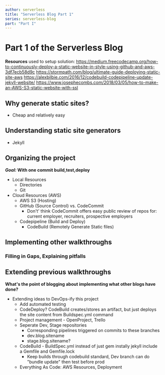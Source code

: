 ```yaml
---
author: serverless
title: "Serverless Blog Part 1"
series: serverless-blog
part: "Part I"
---
```


# Part 1 of the Serverless Blog

**Resources** used to setup solution:
https://medium.freecodecamp.org/how-to-continuously-deploy-a-static-website-in-style-using-github-and-aws-3df7ecb58d9c
https://stormpath.com/blog/ultimate-guide-deploying-static-site-aws
https://alexbilbie.com/2016/12/codebuild-codepipeline-update-jekyll-website/
https://www.josephecombs.com/2018/03/05/how-to-make-an-AWS-S3-static-website-with-ssl

## Why generate static sites?
* Cheap and relatively easy

## Understanding static site generators
* Jekyll

## Organizing the project
**_Goal:_ With one commit build,test,deploy**

* Local Resources
    * Directories
    * Git
* Cloud Resources (AWS)
    * AWS S3 (Hosting)
    * GitHub (Source Control) vs. CodeCommit
        * Don't' think CodeCommit offers easy public review of repos for: current employer, recruiters, prospective employers 
    * Codepipeline (Build and Deploy)
        * CodeBuild (Remotely Generate Static files)

## Implementing other walkthroughs
### Filling in Gaps, Explaining pitfalls

## Extending previous walkthroughs
**What's the point of blogging about implementing what other blogs have done?**

* Extending ideas to DevOps-ify this project
    * Add automated testing
    * CodeDeploy? CodeBuild creates/stores an artifact, but just deploys the site content from Buildspec.yml command
    * Project management - OpenProject, Trello
    * Seperate Dev, Stage repositories
        * Corresponding pipelines triggered on commits to these branches
        * dev.blog.sitename
        * stage.blog.sitename?
    * CodeBuild - BuildSpec.yml instead of just gem instally jekyll include a Gemfile and Gemfile.lock
        * Keep builds through codebuild standard, Dev branch can do "bundle update" then test before prod 
    * Everything As Code: AWS Resources, Deployment
